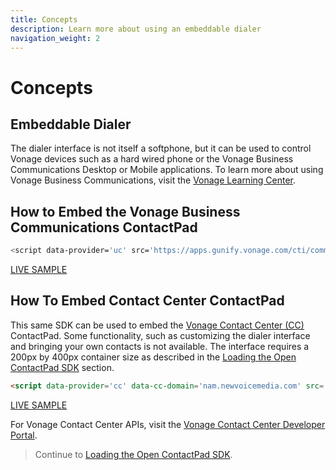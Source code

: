 ```yaml
---
title: Concepts
description: Learn more about using an embeddable dialer
navigation_weight: 2
---
```


#  Concepts

##  Embeddable Dialer

The dialer interface is not itself a softphone, but it can be used to control Vonage devices such as a hard wired phone or the Vonage Business Communications Desktop or Mobile applications.  To learn more about using Vonage Business Communications, visit the [Vonage Learning Center](https://vbctraining.vonage.com/).

## How to Embed the Vonage Business Communications ContactPad
``` bash
<script data-provider='uc' src='https://apps.gunify.vonage.com/cti/common/vonage.dialer.sdk.js'></script>
```

[LIVE SAMPLE](https://plnkr.co/edit/Hla8wmRvHPNTxe30?preview)

##  How To Embed Contact Center ContactPad
This same SDK can be used to embed the [Vonage Contact Center (CC)](https://www.vonage.com/contact-centers/) ContactPad.  Some functionality, such as customizing the dialer interface and bringing your own contacts is not available.  The interface requires a 200px by 400px container size as described in the [Loading the Open ContactPad SDK](loading-contactpad) section.

``` html
<script data-provider='cc' data-cc-domain='nam.newvoicemedia.com' src='https://apps.gunify.vonage.com/cti/common/vonage.dialer.sdk.js'></script>
```

[LIVE SAMPLE](https://plnkr.co/edit/0I3NDs1soJYNxkZU?preview)

For Vonage Contact Center APIs, visit the [Vonage Contact Center Developer Portal](https://developer.newvoicemedia.com/).

> Continue to [Loading the Open ContactPad SDK](loading-contactpad).
